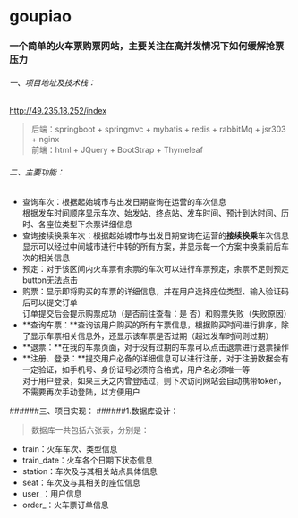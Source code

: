 # goupiao

### 一个简单的火车票购票网站，主要关注在高并发情况下如何缓解抢票压力

###### 一、项目地址及技术栈： <br>
  http://49.235.18.252/index <br>
>后端：springboot + springmvc + mybatis + redis + rabbitMq + jsr303 + nginx <br>
>前端：html + JQuery + BootStrap + Thymeleaf <br>

###### 二、主要功能： <br>
* 查询车次：根据起始城市与出发日期查询在运营的车次信息 <br>
  根据发车时间顺序显示车次、始发站、终点站、发车时间、预计到达时间、历时、各座位类型下余票详细信息 <br>
* 查询接续换乘车次：根据起始城市与出发日期查询在运营的**接续换乘**车次信息 <br>
  显示可以经过中间城市进行中转的所有方案，并显示每一个方案中换乘前后车次的相关信息 <br>
* 预定：对于该区间内火车票有余票的车次可以进行车票预定，余票不足则预定button无法点击 <br>
* 购票：显示即将购买的车票的详细信息，并在用户选择座位类型、输入验证码后可以提交订单 <br>
  订单提交后会提示购票成功（是否前往查看：是 否）和购票失败（失败原因） <br>
* **查询车票：**查询该用户购买的所有车票信息，根据购买时间进行排序，除了显示车票相关信息外，还显示该车票是否过期（超过发车时间则过期） <br>
* **退票：**在我的车票页面，对于没有过期的车票可以点击退票进行退票操作 <br>
* **注册、登录：**提交用户必备的详细信息可以进行注册，对于注册数据会有一定验证，如手机号、身份证号必须符合格式，用户名必须唯一等 <br>
  对于用户登录，如果三天之内曾登陆过，则下次访问网站会自动携带token，不需要再次手动登陆，以方便用户 <br>

######三、项目实现：
######1.数据库设计：
>数据库一共包括六张表，分别是：
* train：火车车次、类型信息
* train_date：火车各个日期下状态信息
* station：车次及与其相关站点具体信息
* seat：车次及与其相关的座位信息
* user_：用户信息
* order_：火车票订单信息






